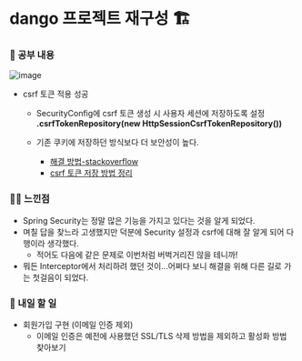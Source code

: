 # dango 프로젝트 재구성 🏗️

### 🚸 공부 내용
![image](https://github.com/cha2code/daily_study/assets/141387662/57fc3b12-176c-4036-8225-c00e05886ac5)

* csrf 토큰 적용 성공
  * SecurityConfig에 csrf 토큰 생성 시 사용자 세션에 저장하도록 설정  
    **.csrfTokenRepository(new HttpSessionCsrfTokenRepository())**
    
  * 기존 쿠키에 저장하던 방식보다 더 보안성이 높다.
    * [해결 방법-stackoverflow](https://stackoverflow.com/questions/50199266/how-to-handle-session-creation-and-adding-hidden-input-csrf-token-for-any-page-c)
    * [csrf 토큰 저장 방법 정리](https://blog.paimon.studio/46)
 
### 🧑‍💻 느낀점
* Spring Security는 정말 많은 기능을 가지고 있다는 것을 알게 되었다.
* 며칠 답을 찾느라 고생했지만 덕분에 Security 설정과 csrf에 대해 잘 알게 되어 다행이라 생각했다.
  * 적어도 다음에 같은 문제로 이번처럼 버벅거리진 않을 테니까!
* 뭐든 Interceptor에서 처리하려 했던 것이...어쩌다 보니 해결을 위해 다른 길로 가는 첫걸음이 되었다.

### 🚧 내일 할 일
* 회원가입 구현 (이메일 인증 제외)
  * 이메일 인증은 예전에 사용했던 SSL/TLS 삭제 방법을 제외하고 활성화 방법 찾아보기
